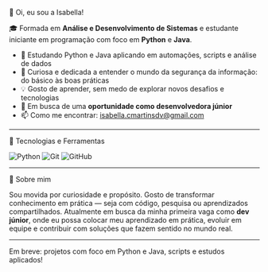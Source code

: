 👋 Oi, eu sou a Isabella!

🎓 Formada em **Análise e Desenvolvimento de Sistemas** e estudante iniciante em programação com foco em **Python** e **Java**.

- 🐍 Estudando Python e Java aplicando em automações, scripts e análise de dados  
- 🔐 Curiosa e dedicada a entender o mundo da segurança da informação: do básico às boas práticas  
- 💡 Gosto de aprender, sem medo de explorar novos desafios e tecnologias  
- 🤝 Em busca de uma **oportunidade como desenvolvedora júnior**  
- 📫 Como me encontrar: isabella.cmartinsdv@gmail.com 

---

 🧰 Tecnologias e Ferramentas

![Python](https://img.shields.io/badge/-Python-3776AB?style=flat&logo=python&logoColor=white)
![Git](https://img.shields.io/badge/-Git-F05032?style=flat&logo=git&logoColor=white)
![GitHub](https://img.shields.io/badge/-GitHub-181717?style=flat&logo=github&logoColor=white)

---

 🚀 Sobre mim

Sou movida por curiosidade e propósito. Gosto de transformar conhecimento em prática — seja com código, pesquisa ou aprendizados compartilhados. Atualmente em busca da minha primeira vaga como **dev júnior**, onde eu possa colocar meu aprendizado em prática, evoluir em equipe e contribuir com soluções que fazem sentido no mundo real.

---

Em breve: projetos com foco em Python e Java, scripts e estudos aplicados!
